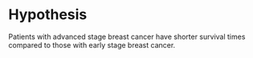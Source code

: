 # Hypothesis

Patients with advanced stage breast cancer have shorter survival times compared to those with early stage breast cancer.

